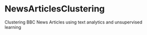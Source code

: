 # NewsArticlesClustering
Clustering BBC News Articles using text analytics and unsupervised learning
